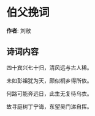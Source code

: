 # 伯父挽词

**作者**: 刘敞

## 诗词内容

四十宾兴七十归，清风远与古人稀。

未如彭祖犹为天，颇似桐乡得所依。

何路可能奔远日，此生无复待乌衣。

故寻庭树丁宁诲，东望吴门涕自挥。

